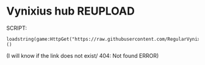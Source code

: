 # Vynixius hub REUPLOAD

SCRIPT:
```
loadstring(game:HttpGet("https://raw.githubusercontent.com/RegularVynixu/Vynixius/main/Loader.lua"))()
```
(I will know if the link does not exist/ 404: Not found ERROR)

